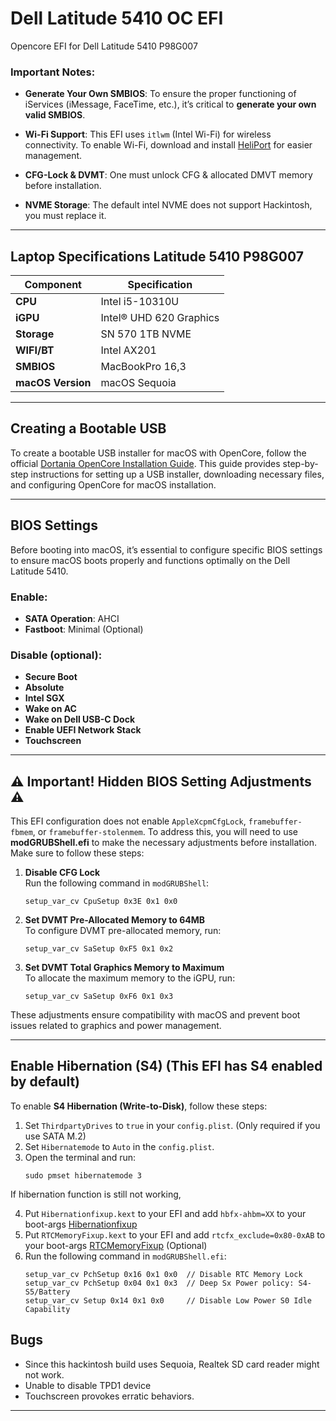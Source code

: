 # Dell Latitude 5410 OC EFI
Opencore EFI for Dell Latitude 5410 P98G007

### Important Notes:
- **Generate Your Own SMBIOS**: To ensure the proper functioning of iServices (iMessage, FaceTime, etc.), it’s critical to **generate your own valid SMBIOS**.
  
- **Wi-Fi Support**: This EFI uses `itlwm` (Intel Wi-Fi) for wireless connectivity. To enable Wi-Fi, download and install [HeliPort](https://github.com/OpenIntelWireless/HeliPort) for easier management.
  
- **CFG-Lock & DVMT**: One must unlock CFG & allocated DMVT memory before installation.
  
- **NVME Storage**: The default intel NVME does not support Hackintosh, you must replace it.

---

## Laptop Specifications Latitude 5410 P98G007

| Component                  | Specification                         |
|----------------------------|---------------------------------------|
| **CPU**                    | Intel i5-10310U                       |
| **iGPU**                   | Intel® UHD 620 Graphics               |
| **Storage**                | SN 570 1TB NVME                       |
| **WIFI/BT**                | Intel AX201                           |
| **SMBIOS**                 | MacBookPro 16,3                       |
| **macOS Version**          | macOS Sequoia                         |

---

## Creating a Bootable USB

To create a bootable USB installer for macOS with OpenCore, follow the official [Dortania OpenCore Installation Guide](https://dortania.github.io/OpenCore-Install-Guide/installer-guide/). This guide provides step-by-step instructions for setting up a USB installer, downloading necessary files, and configuring OpenCore for macOS installation.

---

## BIOS Settings

Before booting into macOS, it’s essential to configure specific BIOS settings to ensure macOS boots properly and functions optimally on the Dell Latitude 5410.

### Enable:
- **SATA Operation**: AHCI
- **Fastboot**: Minimal (Optional)

### Disable (optional):
- **Secure Boot**
- **Absolute**
- **Intel SGX**
- **Wake on AC**
- **Wake on Dell USB-C Dock**
- **Enable UEFI Network Stack**
- **Touchscreen**

---

## ⚠️ Important! Hidden BIOS Setting Adjustments ⚠️

This EFI configuration does not enable `AppleXcpmCfgLock`, `framebuffer-fbmem`, or `framebuffer-stolenmem`. To address this, you will need to use **modGRUBShell.efi** to make the necessary adjustments before installation. Make sure to follow these steps:

1. **Disable CFG Lock**  
   Run the following command in `modGRUBShell`:  
   ```
   setup_var_cv CpuSetup 0x3E 0x1 0x0
   ```

2. **Set DVMT Pre-Allocated Memory to 64MB**  
   To configure DVMT pre-allocated memory, run:  
   ```
   setup_var_cv SaSetup 0xF5 0x1 0x2
   ```

3. **Set DVMT Total Graphics Memory to Maximum**  
   To allocate the maximum memory to the iGPU, run:  
   ```
   setup_var_cv SaSetup 0xF6 0x1 0x3
   ```

These adjustments ensure compatibility with macOS and prevent boot issues related to graphics and power management.

---

## Enable Hibernation (S4) (This EFI has S4 enabled by default)

To enable **S4 Hibernation (Write-to-Disk)**, follow these steps:

1. Set `ThirdpartyDrives` to `true` in your `config.plist`. (Only required if you use SATA M.2)
2. Set `Hibernatemode` to `Auto` in the `config.plist`.
3. Open the terminal and run:  
   ```
   sudo pmset hibernatemode 3
   ```
If hibernation function is still not working,

4. Put `Hibernationfixup.kext` to your EFI and add `hbfx-ahbm=XX` to your boot-args [Hibernationfixup](https://github.com/acidanthera/HibernationFixup)
5. Put `RTCMemoryFixup.kext` to your EFI and add `rtcfx_exclude=0x80-0xAB` to your boot-args [RTCMemoryFixup](https://github.com/acidanthera/RTCMemoryFixup) (Optional)
6. Run the following command in `modGRUBShell.efi`:  
   ```
   setup_var_cv PchSetup 0x16 0x1 0x0  // Disable RTC Memory Lock
   setup_var_cv PchSetup 0x04 0x1 0x3  // Deep Sx Power policy: S4-S5/Battery
   setup_var_cv Setup 0x14 0x1 0x0     // Disable Low Power S0 Idle Capability
   ```

## Bugs
- Since this hackintosh build uses Sequoia, Realtek SD card reader might not work.
- Unable to disable TPD1 device
- Touchscreen provokes erratic behaviors.
---

